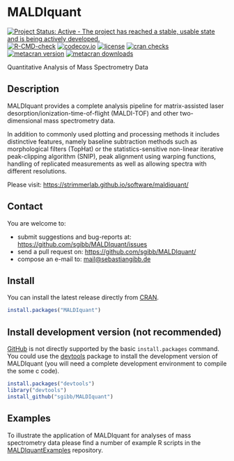 # MALDIquant

<!-- badges: start -->
[![Project Status: Active - The project has reached a stable, usable state and is being actively developed.](https://www.repostatus.org/badges/latest/active.svg)](https://www.repostatus.org/#active)
[![R-CMD-check](https://github.com/sgibb/MALDIquant/workflows/R-CMD-check/badge.svg)](https://github.com/sgibb/MALDIquant/actions)
[![codecov.io](https://codecov.io/github/sgibb/MALDIquant/coverage.svg?branch=master)](https://codecov.io/github/sgibb/MALDIquant?branch=master)
[![license](https://img.shields.io/badge/license-GPL%20%28%3E=%203%29-brightgreen.svg?style=flat)](https://www.gnu.org/licenses/gpl-3.0.html)
[![cran checks](https://cranchecks.info/badges/worst/MALDIquant)](https://cran.r-project.org/web/checks/check_results_MALDIquant.html)
[![metacran version](https://www.r-pkg.org/badges/version/MALDIquant)](https://cran.r-project.org/web/packages/MALDIquant/index.html)
[![metacran downloads](https://cranlogs.r-pkg.org/badges/MALDIquant?color=brightgreen)](https://cran.r-project.org/web/packages/MALDIquant/index.html)
  <!-- badges: end -->

Quantitative Analysis of Mass Spectrometry Data


## Description

MALDIquant provides a complete analysis pipeline for
matrix-assisted laser desorption/ionization-time-of-flight (MALDI-TOF)
and other two-dimensional mass spectrometry data.

In addition to commonly used plotting and processing methods it
includes distinctive features, namely baseline
subtraction methods such as morphological filters (TopHat) or the
statistics-sensitive non-linear iterative peak-clipping algorithm
(SNIP), peak alignment using warping functions, handling of replicated
measurements as well as allowing spectra with different resolutions.

Please visit: https://strimmerlab.github.io/software/maldiquant/


## Contact

You are welcome to:

* submit suggestions and bug-reports at: <https://github.com/sgibb/MALDIquant/issues>
* send a pull request on: <https://github.com/sgibb/MALDIquant/>
* compose an e-mail to: <mail@sebastiangibb.de>


## Install

You can install the latest release directly from
[CRAN](https://cran.r-project.org/web/packages/MALDIquant/index.html).

```r
install.packages("MALDIquant")
```

## Install development version (not recommended)

[GitHub](https://github.com) is not directly supported by the basic
`install.packages` command. You could use the
[devtools](https://cran.r-project.org/web/packages/devtools/index.html) package
to install the development version of MALDIquant
(you will need a complete development environment to compile the some c code).

```r
install.packages("devtools")
library("devtools")
install_github("sgibb/MALDIquant")
```

## Examples
To illustrate the application of MALDIquant for analyses of mass spectrometry
data please find a number of example R scripts in the
[MALDIquantExamples](https://github.com/sgibb/MALDIquantExamples) repository.
